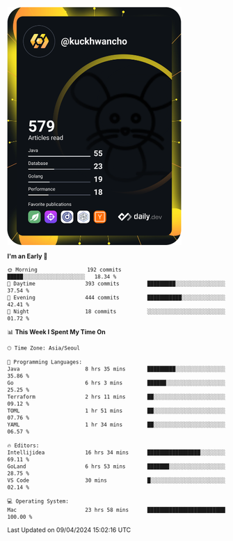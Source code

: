 <a href="https://app.daily.dev/kuckhwancho"><img src="https://github.com/kuckjwi0928/kuckjwi0928/blob/master/devcard.svg" width="400" alt="Kuckjwi Devcard"/></a>

<!--START_SECTION:waka-->
**I'm an Early 🐤** 

```text
🌞 Morning                192 commits         █████░░░░░░░░░░░░░░░░░░░░   18.34 % 
🌆 Daytime                393 commits         █████████░░░░░░░░░░░░░░░░   37.54 % 
🌃 Evening                444 commits         ███████████░░░░░░░░░░░░░░   42.41 % 
🌙 Night                  18 commits          ░░░░░░░░░░░░░░░░░░░░░░░░░   01.72 % 
```


📊 **This Week I Spent My Time On** 

```text
🕑︎ Time Zone: Asia/Seoul

💬 Programming Languages: 
Java                     8 hrs 35 mins       █████████░░░░░░░░░░░░░░░░   35.86 % 
Go                       6 hrs 3 mins        ██████░░░░░░░░░░░░░░░░░░░   25.25 % 
Terraform                2 hrs 11 mins       ██░░░░░░░░░░░░░░░░░░░░░░░   09.12 % 
TOML                     1 hr 51 mins        ██░░░░░░░░░░░░░░░░░░░░░░░   07.76 % 
YAML                     1 hr 34 mins        ██░░░░░░░░░░░░░░░░░░░░░░░   06.57 % 

🔥 Editors: 
Intellijidea             16 hrs 34 mins      █████████████████░░░░░░░░   69.11 % 
GoLand                   6 hrs 53 mins       ███████░░░░░░░░░░░░░░░░░░   28.75 % 
VS Code                  30 mins             █░░░░░░░░░░░░░░░░░░░░░░░░   02.14 % 

💻 Operating System: 
Mac                      23 hrs 58 mins      █████████████████████████   100.00 % 
```


 Last Updated on 09/04/2024 15:02:16 UTC
<!--END_SECTION:waka-->

